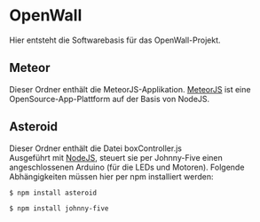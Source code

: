 # OpenWall
Hier entsteht die Softwarebasis für das OpenWall-Projekt.

## Meteor
Dieser Ordner enthält die MeteorJS-Applikation. [MeteorJS](http://meteor.com) ist eine OpenSource-App-Plattform auf der Basis von NodeJS.

## Asteroid
Dieser Ordner enthält die Datei boxController.js<br>
Ausgeführt mit [NodeJS](http://nodejs.org), steuert sie per Johnny-Five einen angeschlossenen Arduino (für die LEDs und Motoren). Folgende Abhängigkeiten müssen hier per npm installiert werden:

```
$ npm install asteroid
```

```
$ npm install johnny-five
```
